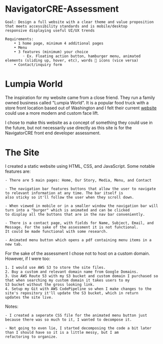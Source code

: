 # NavigatorCRE-Assessment

    Goal: Design a full website with a clear theme and value proposition that meets accessibility standards and is mobile/desktop
    responsive displaying useful UI/UX trends  

    Requirements:
        • 1 home page, minimum 4 additional pages
        • Menu
        • 3 features (minimum) your choice
            ◦ Ex. Floating action button, hamburger menu, animated elements (sliding up, hover, etc), words  icons (vice versa)
        • Contact/inquiry form



# Lumpia World

The inspiration for my website came from a close friend. They run a family owned business called "Lumpia World". It is a popular
food truck with a store front location based out of Washington and I felt their current [website](https://www.lumpiaworld.com/)
could use a more modern and custom face lift.

I chose to make this website as a concept of something they could use in the future, but not necessarily use directly as this site
is for the NavigatorCRE front end developer assessment.

# The Site

I created a static website using HTML, CSS, and JavaScript. Some notable features are:

    - There are 5 main pages: Home, Our Story, Media, Menu, and Contact

    - The navigation bar features buttons that allow the user to navigate to relevant information at any time. The bar itself is
    also sticky so it'll follow the user when they scroll down.

    - When viewed in mobile or in a smaller window the navigation bar will turn into a "burger" which is animated and can be clicked
    to display all the buttons that are in the nav bar conveniently.

    - There is a contact page, with fields for Name, Subject, Email, and Message. For the sake of the assessment it is not functional.
    It could be made functional with some research.

    - Animated menu button which opens a pdf containing menu items in a new tab.

For the sake of the assessment I chose not to host on a custom domain. However, if I were too:

    1. I would use AWS S3 to store the site files.
    2. Buy a custom and relevant domain name from Google Domains.
    3. Use AWS Route 53 with my S3 bucket and custom domain I purchased so that when searching my custom domain it takes users to my
    S3 bucket without the gross looking link.
    4. Setup my Git with AWS CodePipeline so when I make changes to the site's repository it'll update the S3 bucket, which in return
    updates the site live.

Notes:

    - I created a seperate CSS file for the animated menu button just because there was so much to it, I wanted to decompose it.

    - Not going to even lie, I started decomposing the code a bit later than I should have so it is a little messy, but I am
    refactoring to organize.